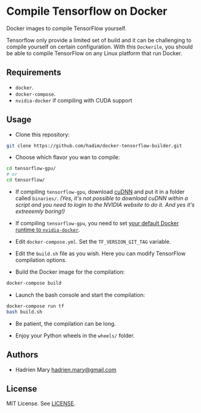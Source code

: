 # Compile Tensorflow on Docker

Docker images to compile TensorFlow yourself.

Tensorflow only provide a limited set of build and it can be challenging to compile yourself on certain configuration. With this `Dockerile`, you should be able to compile TensorFlow on any Linux platform that run Docker.

## Requirements

- `docker`.
- `docker-compose`.
- `nvidia-docker` if compiling with CUDA support

## Usage

- Clone this repository:

```bash
git clone https://github.com/hadim/docker-tensorflow-builder.git
```

- Choose which flavor you wan to compile:

```bash
cd tensorflow-gpu/
# or
cd tensorflow/
```

- If compiling `tensorflow-gpu`, download [cuDNN](https://developer.nvidia.com/cudnn) and put it in a folder called `binaries/`. *(Yes, it's not possible to download cuDNN within a script and you need to login to the NVIDIA website to do it. And yes it's extreeemly boring!)*

- If compiling `tensorflow-gpu`, you need to set [your default Docker runtime to `nvidia-docker`](https://github.com/NVIDIA/nvidia-docker).

- Edit `docker-compose.yml`. Set the `TF_VERSION_GIT_TAG` variable.

- Edit the `build.sh` file as you wish. Here you can modify TensorFlow compilation options.

- Build the Docker image for the compilation:

```bash
docker-compose build
```

- Launch the bash console and start the compilation:

```bash
docker-compose run tf
bash build.sh
```

- Be patient, the compilation can be long.

- Enjoy your Python wheels in the `wheels/` folder.

## Authors

- Hadrien Mary <hadrien.mary@gmail.com>

## License

MIT License. See [LICENSE](LICENSE).